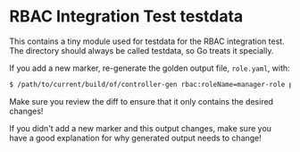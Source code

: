 # RBAC Integration Test testdata

This contains a tiny module used for testdata for the RBAC integration
test.  The directory should always be called testdata, so Go treats it
specially.

If you add a new marker, re-generate the golden output file,
`role.yaml`, with:

```bash
$ /path/to/current/build/of/controller-gen rbac:roleName=manager-role paths=. output:dir=.
```

Make sure you review the diff to ensure that it only contains the desired
changes!

If you didn't add a new marker and this output changes, make sure you have
a good explanation for why generated output needs to change!
